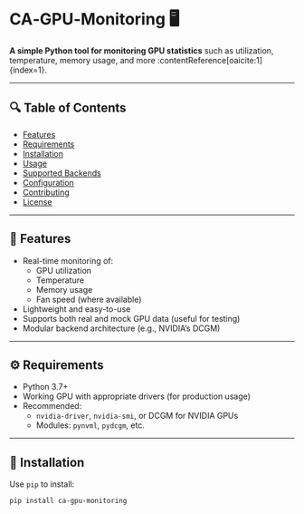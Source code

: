 # CA‑GPU‑Monitoring 🖥️

**A simple Python tool for monitoring GPU statistics** such as utilization, temperature, memory usage, and more :contentReference[oaicite:1]{index=1}.

---

## 🔍 Table of Contents
- [Features](#features)
- [Requirements](#requirements)
- [Installation](#installation)
- [Usage](#usage)
- [Supported Backends](#supported-backends)
- [Configuration](#configuration)
- [Contributing](#contributing)
- [License](#license)

---

## 📌 Features
- Real-time monitoring of:
  - GPU utilization
  - Temperature
  - Memory usage
  - Fan speed (where available)
- Lightweight and easy-to-use
- Supports both real and mock GPU data (useful for testing)
- Modular backend architecture (e.g., NVIDIA’s DCGM)

---

## ⚙️ Requirements
- Python 3.7+
- Working GPU with appropriate drivers (for production usage)
- Recommended:
  - `nvidia-driver`, `nvidia-smi`, or DCGM for NVIDIA GPUs
  - Modules: `pynvml`, `pydcgm`, etc.

---

## 🚀 Installation

Use `pip` to install:

```bash
pip install ca-gpu-monitoring


